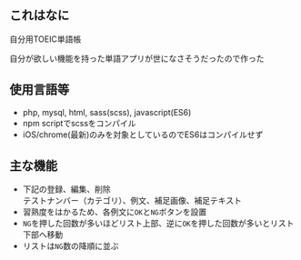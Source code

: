 ## これはなに
自分用TOEIC単語帳

自分が欲しい機能を持った単語アプリが世になさそうだったので作った

## 使用言語等
- php, mysql, html, sass(scss), javascript(ES6)
- npm scriptでscssをコンパイル
- iOS/chrome(最新)のみを対象としているのでES6はコンパイルせず

## 主な機能
- 下記の登録、編集、削除  
  テストナンバー（カテゴリ）、例文、補足画像、補足テキスト
- 習熟度をはかるため、各例文に`OK`と`NG`ボタンを設置
- `NG`を押した回数が多いほどリスト上部、逆に`OK`を押した回数が多いとリスト下部へ移動  
- リストは`NG`数の降順に並ぶ
